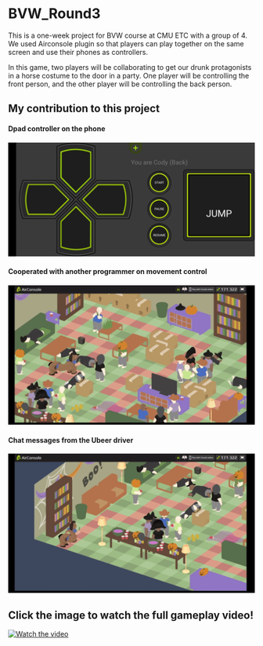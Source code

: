 # BVW_Round3
This is a one-week project for BVW course at CMU ETC with a group of 4. We used Airconsole plugin so that players can play together on the same screen and use their phones as controllers. 

In this game, two players will be collaborating to get our drunk protagonists in a horse costume to the door in a party. One player will be controlling the front person, and the other player will be controlling the back person.


## My contribution to this project
<h4> Dpad controller on the phone <h4/>
<img src="Images/controller.jpg" width="540"/>
<h4> Cooperated with another programmer on movement control <h4/>
<img src="Images/movement.gif" width="540"/>
<h4> Chat messages from the Ubeer driver <h4/>
<img src="Images/texts.gif" width="540"/>

## Click the image to watch the full gameplay video!
[![Watch the video](https://img.youtube.com/vi/rW8h9rkSxtc/maxresdefault.jpg)](https://youtu.be/rW8h9rkSxtc)
